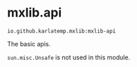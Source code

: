 # mxlib.api

`io.github.karlatemp.mxlib:mxlib-api`

The basic apis.

`sun.misc.Unsafe` is not used in this module.
